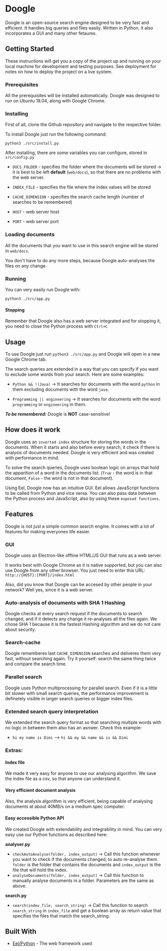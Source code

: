 # Doogle

Doogle is an open-source search engine designed to be very fast and efficient. It handles big queries and files easily. Written in Python, it also incorporates a GUI and many other fetaures.

## Getting Started

These instructions will get you a copy of the project up and running on your local machine for development and testing purposes. See deployment for notes on how to deploy the project on a live system.

### Prerequisites

All the prerequisites will be installed automatically. Doogle was designed to run on Ubuntu 18.04, along with Google Chrome.

### Installing

First of all, clone the Github repository and navigate to the respective folder.

To install Doogle just run the following command:
```
python3 ./src/install.py
```
After installing, there are some variables you can configure, stored in `src/config.py`

* `DOCS_FOLDER` - specifies the folder where the documents will be stored -> it is best to be left **default** (`web/docs`), so that there are no problems with the web server.

* `INDEX_FILE` - specifies the file where the index values will be stored

* `CACHE_DIMENSION` - specifies the search cache length (number of searches to be remembered)

* `HOST` - web server host

* `PORT` - web server port

### Loading documents

All the documents that you want to use in this search engine will be stored in `web/docs`.

You don't have to do any more steps, because Doogle auto-analyses the files on any change.

### Running

You can very easily run Doogle with:
```
python3 ./src/app.py
```
#### Stopping
Remember that Doogle also has a web server integrated and for stopping it, you need to close the Python process with `Ctrl+C` 

## Usage

To use Doogle just run `python3 ./src/app.py` and Doogle will open in a new Google Chrome tab.

The search queries are extended in a way that you can specify if you want to exclude some words from your search.
Here are some examples:

* `Python && !(Java)`  -> It searches for documents with the word `python` in them excluding documents with the word `java`.

* `Programming || engineering`  -> It searches for documents with the word `programming` or `engineering` in them.

***To be remembered:*** Doogle is **NOT** case-sensitive! 

## How does it work

Doogle uses an `inverted index` structure for storing the words in the documents. When it starts and also before every search, it check if there is analysis of documents needed. Doogle is very efficient and was created with performance in mind. 

To solve the search queries, Doogle uses boolean logic on arrays that hold the apparition of a word in the documents list. (`True` - the word is in that document, `False` - the word is not in that document).

Using Eel, Doogle now has an intuitive GUI. Eel allows JavaScript functions to be called from Python and vice versa. You can also pass data between the Python process and JavaScript, also by using these `exposed functions`.


## Features

Doogle is not just a simple common search engine. It comes with a lot of features for making everyones life easier.

### GUI

Doogle uses an Electron-like offline HTML/JS GUI that runs as a web server.

It works best with Google Chrome as it is native supported, but you can also use Doogle from any other browser. You just need to enter this URL: `http://{HOST}:{PORT}/index.html`

Also, did you know that Doogle can be accesed by other people in your network? Well yes, since it is a web server.

### Auto-analysis of documents with SHA 1 Hashing

Doogle checks at every search request if the documents to search changed, and if it detects any change it re-analyses all the files again. We chose SHA 1 because it is the fastest Hashing algorithm and we do not care about security.

### Search-cache

Doogle rememberes last `CACHE_DIMENSION` searches and deliveres them very fast, without searching again. Try it yourself: search the same thing twice and compare the search time.

### Parallel search

Doogle uses Python multiprocessing for parallel search. Even if it is a little bit slower with small search queries, the performance improvement is definetely visible in larger search queries or bigger index files.

### Extended search query interpretation

We extended the search query format so that searching multiple words with no logic in between them also has an asnwer. Check this example:
* `hi my name is Dimi`  -->  `hi && my && name && is && Dimi`

### Extras:
#### Index file
We made it very easy for anyone to use our analysing algorithm. We save the index file as a csv, so that anyone can understand it.
#### Very efficient document analysis
Also, the analysis algorithm is very efficient, being capable of analysing documents at about 40MB/s on a medium spec computer.
#### Easy accessible Python API
We created Doogle with extendability and integrability in mind. You can very easy use our Python functions as described here:

**analyser.py**
* `checkAutoAnalyse(folder, index_output)` -> Call this function whenever you want to check if the documents changed, to auto re-analyse them. `folder` is the folder that contains the documents and `index_output` is the file that will hold the index.
* `analyseDocuments(folder, index_output)` -> Call this function to manually analyse documents in a folder. Parameters are the same as above.

**search.py**
* `search(index_file, search_string)` -> Call this function to search `search_string` in `index_file` and get a boolean array as return value that specifies the files that match the search_string.

## Built With

* [Eel/Python](https://github.com/samuelhwilliams/Eel) - The web framework used


